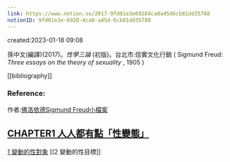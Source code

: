 ```yaml
---
link: https://www.notion.so/2017-9fd01e3e69284ca0a45d6cb81dd35788
notionID: 9fd01e3e-6928-4ca0-a45d-6cb81dd35788
---
```

created:2023-01-18 09:08

孫中文(編譯)(2017)。*性學三論* (初版)。台北市:信實文化行銷 ( Sigmund Freud: *Three essays on the theory of sexuality* , 1905 )

[[bibliography]]

### Reference:
作者:[佛洛依德Sigmund Freud小檔案](佛洛依德Sigmund%20Freud小檔案.md)

## [CHAPTER1 人人都有點「性變態」](CHAPTER1%20人人都有點「性變態」.md)
[1 變動的性對象](1%20變動的性對象.md)
[[2 變動的性目標]]
